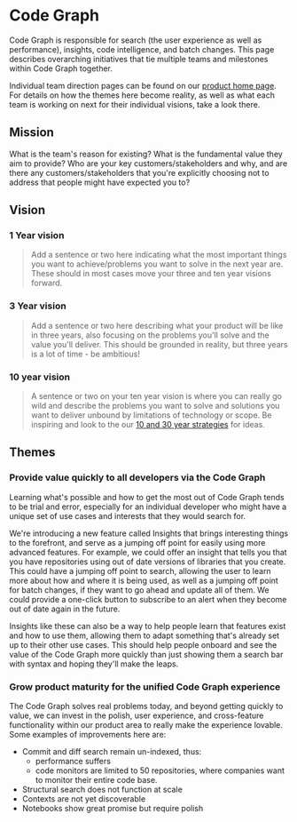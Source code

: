 # Code Graph

Code Graph is responsible for search (the user experience as well as performance), insights, code intelligence, and batch changes. This page describes overarching initiatives that tie multiple teams and milestones within Code Graph together.

Individual team direction pages can be found on our [product home page](../../product/index.md#code-graph). For details on how the themes here become reality, as well as what each team is working on next for their individual visions, take a look there.

## Mission

What is the team's reason for existing? What is the fundamental value they aim to provide? Who are your key customers/stakeholders and why, and are there any customers/stakeholders that you're explicitly choosing not to address that people might have expected you to?

## Vision

### 1 Year vision

> Add a sentence or two here indicating what the most important things you want to achieve/problems you want to solve in the next year are. These should in most cases move your three and ten year visions forward.

### 3 Year vision

> Add a sentence or two here describing what your product will be like in three years, also focusing on the problems you'll solve and the value you'll deliver. This should be grounded in reality, but three years is a lot of time - be ambitious!

### 10 year vision

> A sentence or two on your ten year vision is where you can really go wild and describe the problems you want to solve and solutions you want to deliver unbound by limitations of technology or scope. Be inspiring and look to the our [10 and 30 year strategies](../../company/strategy.md#sourcegraph-strategy) for ideas.

## Themes

### Provide value quickly to all developers via the Code Graph

Learning what's possible and how to get the most out of Code Graph tends to be trial and error, especially for an individual developer who might have a unique set of use cases and interests that they would search for.

We're introducing a new feature called Insights that brings interesting things to the forefront, and serve as a jumping off point for easily using more advanced features. For example, we could offer an insight that tells you that you have repositories using out of date versions of libraries that you create. This could have a jumping off point to search, allowing the user to learn more about how and where it is being used, as well as a jumping off point for batch changes, if they want to go ahead and update all of them. We could provide a one-click button to subscribe to an alert when they become out of date again in the future.

Insights like these can also be a way to help people learn that features exist and how to use them, allowing them to adapt something that's already set up to their other use cases. This should help people onboard and see the value of the Code Graph more quickly than just showing them a search bar with syntax and hoping they'll make the leaps.

### Grow product maturity for the unified Code Graph experience

The Code Graph solves real problems today, and beyond getting quickly to value, we can invest in the polish, user experience, and cross-feature functionality within our product area to really make the experience lovable. Some examples of improvements here are:

- Commit and diff search remain un-indexed, thus:
  - performance suffers
  - code monitors are limited to 50 repositories, where companies want to monitor their entire code base.
- Structural search does not function at scale
- Contexts are not yet discoverable
- Notebooks show great promise but require polish
